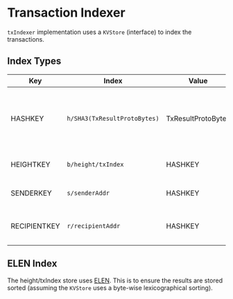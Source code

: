 # Transaction Indexer

`txIndexer` implementation uses a `KVStore` (interface) to index the transactions.

## Index Types

| Key          | Index                        | Value              | Description                                                        |
| ------------ | ---------------------------- | ------------------ | ------------------------------------------------------------------ |
| HASHKEY      | `h/SHA3(TxResultProtoBytes)` | TxResultProtoBytes | store value by hash (the key here is equivalent to the VALs below) |
| HEIGHTKEY    | `b/height/txIndex`             | HASHKEY            | store hashKey by height                                            |
| SENDERKEY    | `s/senderAddr`               | HASHKEY            | store hashKey by sender                                            |
| RECIPIENTKEY | `r/recipientAddr`            | HASHKEY            | store hashKey by recipient (if not empty)                          

## ELEN Index

The height/txIndex store uses [ELEN](https://github.com/jordanorelli/lexnum/blob/master/elen.pdf). This is to ensure the results are stored sorted (assuming the `KVStore` uses a byte-wise lexicographical sorting).